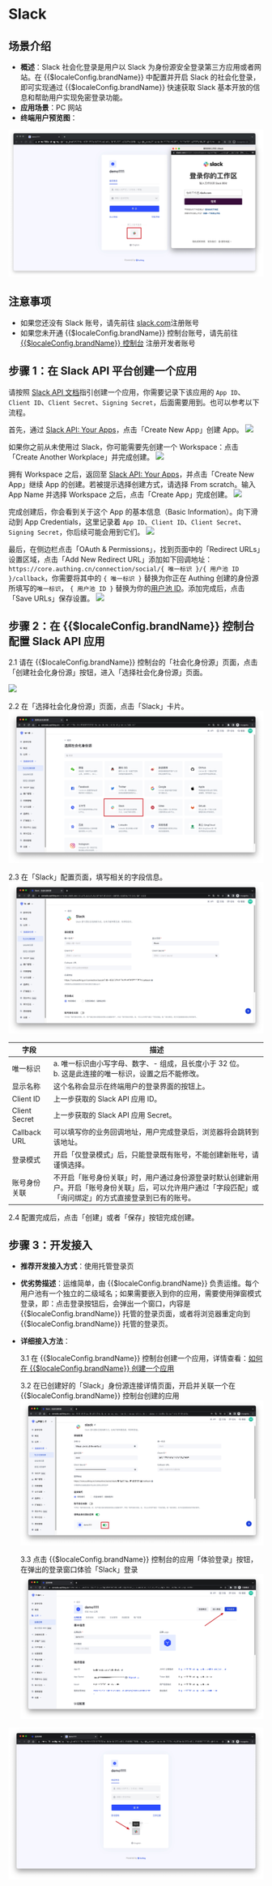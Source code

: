 # Slack

<LastUpdated />

## 场景介绍

- **概述**：Slack 社会化登录是用户以 Slack 为身份源安全登录第三方应用或者网站。在 {{$localeConfig.brandName}} 中配置并开启 Slack 的社会化登录，即可实现通过 {{$localeConfig.brandName}} 快速获取 Slack 基本开放的信息和帮助用户实现免密登录功能。
- **应用场景**：PC 网站
- **终端用户预览图**：

![](./images/login.jpg)

## 注意事项

- 如果您还没有 Slack 账号，请先前往 [slack.com](https://slack.com/get-started#/createnew)注册账号
- 如果您未开通 {{$localeConfig.brandName}} 控制台账号，请先前往 [{{$localeConfig.brandName}} 控制台](https://authing.cn/) 注册开发者账号

## 步骤 1：在 Slack API 平台创建一个应用

请按照 [Slack API 文档](https://api.slack.com/authentication/sign-in-with-slack#implementation)指引创建一个应用，你需要记录下该应用的 `App ID`、`Client ID`、`Client Secret`、`Signing Secret`，后面需要用到。也可以参考以下流程。

首先，通过 [Slack API: Your Apps](https://api.slack.com/apps)，点击「Create New App」创建 App。
![](~@imagesZhCn/connections/slack/slack-docs-1.png)

如果你之前从未使用过 Slack，你可能需要先创建一个 Workspace：点击「Create Another Workplace」并完成创建。
![](~@imagesZhCn/connections/slack/slack-docs-2.png)

拥有 Workspace 之后，返回至 [Slack API: Your Apps](https://api.slack.com/apps)，并点击「Create New App」继续 App 的创建。若被提示选择创建方式，请选择 From scratch。输入 App Name 并选择 Workspace 之后，点击「Create App」完成创建。
![](~@imagesZhCn/connections/slack/slack-docs-3.png)

完成创建后，你会看到关于这个 App 的基本信息（Basic Information）。向下滑动到 App Credentials，这里记录着 `App ID`、`Client ID`、`Client Secret`、`Signing Secret`，你后续可能会用到它们。
![](~@imagesZhCn/connections/slack/slack-docs-4.png)

最后，在侧边栏点击「OAuth & Permissions」，找到页面中的「Redirect URLs」设置区域，点击「Add New Redirect URL」添加如下回调地址：`https://core.authing.cn/connection/social/{ 唯一标识 }/{ 用户池 ID }/callback`，你需要将其中的 `{ 唯一标识 }` 替换为你正在 Authing 创建的身份源所填写的`唯一标识`， `{ 用户池 ID }` 替换为你的[用户池 ID](/guides/faqs/get-userpool-id-and-secret.md)。添加完成后，点击「Save URLs」保存设置。
![](~@imagesZhCn/connections/slack/slack-docs-5.png)

## 步骤 2：在 {{$localeConfig.brandName}} 控制台配置 Slack API 应用

2.1 请在 {{$localeConfig.brandName}} 控制台的「社会化身份源」页面，点击「创建社会化身份源」按钮，进入「选择社会化身份源」页面。

![](~@imagesZhCn/guides/connections/create-social-idp.jpg)

2.2 在「选择社会化身份源」页面，点击「Slack」卡片。
![](./images/add-app-1.jpg)

2.3 在「Slack」配置页面，填写相关的字段信息。
![](./images/add-app-2.jpg)

| 字段          | 描述                                                                                                                                                         |
| ------------- | ------------------------------------------------------------------------------------------------------------------------------------------------------------ |
| 唯一标识      | a. 唯一标识由小写字母、数字、- 组成，且长度小于 32 位。<br />b. 这是此连接的唯一标识，设置之后不能修改。                                                     |
| 显示名称      | 这个名称会显示在终端用户的登录界面的按钮上。                                                                                                                 |
| Client ID     | 上一步获取的 Slack API 应用 ID。                                                                                                                             |
| Client Secret | 上一步获取的 Slack API 应用 Secret。                                                                                                                         |
| Callback URL  | 可以填写你的业务回调地址，用户完成登录后，浏览器将会跳转到该地址。                                                                                           |
| 登录模式      | 开启「仅登录模式」后，只能登录既有账号，不能创建新账号，请谨慎选择。                                                                                         |
| 账号身份关联  | 不开启「账号身份关联」时，用户通过身份源登录时默认创建新用户。开启「账号身份关联」后，可以允许用户通过「字段匹配」或「询问绑定」的方式直接登录到已有的账号。 |

2.4 配置完成后，点击「创建」或者「保存」按钮完成创建。


## 步骤 3：开发接入

- **推荐开发接入方式**：使用托管登录页
- **优劣势描述**：运维简单，由 {{$localeConfig.brandName}} 负责运维。每个用户池有一个独立的二级域名；如果需要嵌入到你的应用，需要使用弹窗模式登录，即：点击登录按钮后，会弹出一个窗口，内容是 {{$localeConfig.brandName}} 托管的登录页面，或者将浏览器重定向到 {{$localeConfig.brandName}} 托管的登录页。
- **详细接入方法**：

  3.1 在 {{$localeConfig.brandName}} 控制台创建一个应用，详情查看：[如何在 {{$localeConfig.brandName}} 创建一个应用](/guides/app-new/create-app/create-app.md)

  3.2 在已创建好的「Slack」身份源连接详情页面，开启并关联一个在 {{$localeConfig.brandName}} 控制台创建的应用
  ![](./images/step3.2.jpg)

  3.3 点击 {{$localeConfig.brandName}} 控制台的应用「体验登录」按钮，在弹出的登录窗口体验「Slack」登录
  ![](./images/step3.3-1.jpg)

![](./images/step3.3-2.jpg)
